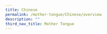 ```yaml
---
title: Chinese
permalink: /mother-tongue/Chinese/overview
description: ""
third_nav_title: Mother Tongue
---
```





